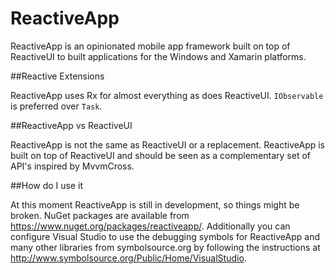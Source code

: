 ReactiveApp
===========

ReactiveApp is an opinionated mobile app framework built on top of ReactiveUI to built applications for the Windows and Xamarin platforms.

##Reactive Extensions

ReactiveApp uses Rx for almost everything as does ReactiveUI. `IObservable` is preferred over `Task`.

##ReactiveApp vs ReactiveUI

ReactiveApp is not the same as ReactiveUI or a replacement. ReactiveApp is built on top of ReactiveUI and should be seen as a complementary set of API's inspired by MvvmCross.

##How do I use it

At this moment ReactiveApp is still in development, so things might be broken. NuGet packages are available from https://www.nuget.org/packages/reactiveapp/. Additionally you can configure Visual Studio to use the debugging symbols for ReactiveApp and many other libraries from symbolsource.org by following the instructions at http://www.symbolsource.org/Public/Home/VisualStudio.
